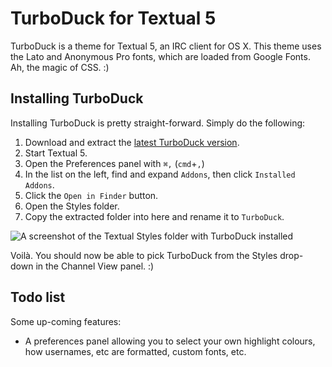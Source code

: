 TurboDuck for Textual 5
=======================

TurboDuck is a theme for Textual 5, an IRC client for OS X. This theme uses the Lato and Anonymous Pro fonts, which are loaded from Google Fonts. Ah, the magic of CSS. :)

Installing TurboDuck
--------------------

Installing TurboDuck is pretty straight-forward. Simply do the following:

1. Download and extract the [latest TurboDuck version](https://github.com/TwoWholeWorms/TurboDuck/archive/master.zip).
2. Start Textual 5.
3. Open the Preferences panel with `⌘,` (`cmd`+`,`)
4. In the list on the left, find and expand `Addons`, then click `Installed Addons`.
5. Click the `Open in Finder` button.
6. Open the Styles folder.
7. Copy the extracted folder into here and rename it to `TurboDuck`.

![A screenshot of the Textual Styles folder with TurboDuck installed](http://i.imgur.com/pg5W8ig.png)

Voilà. You should now be able to pick TurboDuck from the Styles drop-down in the Channel View panel. :)

Todo list
---------

Some up-coming features:
* A preferences panel allowing you to select your own highlight colours, how usernames, etc are formatted, custom fonts, etc.

